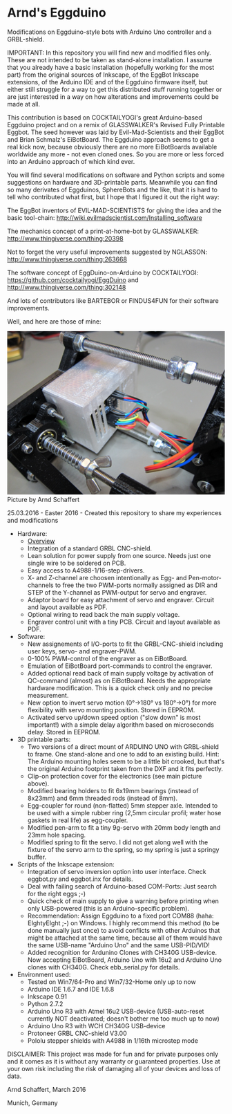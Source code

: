 # Arnd's Eggduino
Modifications on Eggduino-style bots with Arduino Uno controller and a GRBL-shield.

IMPORTANT: In this repository you will find new and modified files only. These are not intended to be taken as stand-alone installation. I assume that you already have a basic installation (hopefully working for the most part) from the original sources of Inkscape, of the EggBot Inkscape extensions, of the Arduino IDE and of the Eggduino firmware itself, but either still struggle for a way to get this distributed stuff running together or are just interested in a way on how alterations and improvements could be made at all.

This contribution is based on COCKTAILYOGI's great Arduino-based Eggduino project and on a remix of GLASSWALKER's Revised Fully Printable Eggbot. The seed however was laid by Evil-Mad-Scientists and their EggBot and Brian Schmalz's EiBotBoard. The Eggduino approach seems to get a real kick now, because obviously there are no more EiBotBoards available worldwide any more - not even cloned ones. So you are more or less forced into an Arduino approach of which kind ever. 

You will find several modifications on software and Python scripts and some suggestions on hardware and 3D-printable parts. Meanwhile you can find so many derivates of Eggduinos, SphereBots and the like, that it is hard to tell who contributed what first, but I hope that I figured it out the right way:

The EggBot inventors of EVIL-MAD-SCIENTISTS for giving the idea and the basic tool-chain: http://wiki.evilmadscientist.com/Installing_software

The mechanics concept of a print-at-home-bot by GLASSWALKER: http://www.thingiverse.com/thing:20398

Not to forget the very useful improvements suggested by NGLASSON: http://www.thingiverse.com/thing:263668

The software concept of EggDuino-on-Arduino by COCKTAILYOGI: https://github.com/cocktailyogi/EggDuino and http://www.thingiverse.com/thing:302148

And lots of contributors like BARTEBOR or FINDUS4FUN for their software improvements.

Well, and here are those of mine:

![Eggduino](./Arnds_Eggduino_modified.JPG?raw=true "Eggduino")
Picture by Arnd Schaffert

25.03.2016 - Easter 2016 - Created this repository to share my experiences and modifications

- Hardware:
	- [Overview](./Eggduino_with_Arduino_and_GRBL-Shield.pdf) 	
	- Integration of a standard GRBL CNC-shield.
	- Lean solution for power supply from one source. Needs just one single wire to be soldered on PCB.
	- Easy access to A4988-1/16-step-drivers. 
	- X- and Z-channel are choosen intentionally as Egg- and Pen-motor-channels to free the two PWM-ports normally assigned as DIR and STEP of the Y-channel as PWM-output for servo and engraver.
	- Adaptor board for easy attachment of servo and engraver. Circuit and layout available as PDF.
	- Optional wiring to read back the main supply voltage.
	- Engraver control unit with a tiny PCB. Circuit and layout available as PDF.
- Software:
	- New assignements of I/O-ports to fit the GRBL-CNC-shield including user keys, servo- and engraver-PWM.
	- 0-100% PWM-control of the engraver as on EiBotBoard.
	- Emulation of EiBotBoard port-commands to control the engraver.
	- Added optional read back of main supply voltage by activation of QC-command (almost) as on EiBotBoard. Needs the appropriate hardware modification. This is a quick check only and no precise measurement.
	- New option to invert servo motion (0°->180° vs 180°->0°) for more flexibility with servo mounting position. Stored in EEPROM.
	- Activated servo up/down speed option ("slow down" is most important!) with a simple delay algorithm based on microseconds delay. Stored in EEPROM.
- 3D printable parts:
	- Two versions of a direct mount of ARDUINO UNO with GRBL-shield to frame. One stand-alone and one to add to an existing build. Hint: The Arduino mounting holes seem to be a little bit crooked, but that's the original Arduino footprint taken from the DXF and it fits perfectly.
	- Clip-on protection cover for the electronics (see main picture above).
	- Modified bearing holders to fit 6x19mm bearings (instead of 8x23mm) and 6mm threaded rods (instead of 8mm).
	- Egg-coupler for round (non-flatted) 5mm stepper axle. Intended to be used with a simple rubber ring (2,5mm circular profil; water hose gaskets in real life) as egg-coupler.
	- Modified pen-arm to fit a tiny 9g-servo with 20mm body length and 23mm hole spacing.
	- Modified spring to fit the servo. I did not get along well with the fixture of the servo arm to the spring, so my spring is just a springy buffer.
- Scripts of the Inkscape extension:
	- Integration of servo inversion option into user interface. Check eggbot.py and eggbot.inx for details.
	- Deal with failing search of Arduino-based COM-Ports: Just search for the right eggs ;-)
	- Quick check of main supply to give a warning before printing when only USB-powered (this is an Arduino-specific problem).
	- Recommendation: Assign Eggduino to a fixed port COM88 (haha: EIghtyEIght ;-) on Windows. I highly recommend this method (to be done manually just once) to avoid conflicts with other Arduinos that might be attached at the same time, because all of them would have the same USB-name "Arduino Uno" and the same USB-PID/VID!
	- Added recognition for Ardunino Clones with CH340G USB-device. Now accepting EiBotBoard, Arduino Uno with 16u2 and Arduino Uno clones with CH340G. Check ebb_serial.py for details.
- Environment used:
	- Tested on Win7/64-Pro and Win7/32-Home only up to now
	- Arduino IDE 1.6.7 and IDE 1.6.8
	- Inkscape 0.91
	- Python 2.7.2
	- Arduino Uno R3 with Atmel 16u2 USB-device (USB-auto-reset currently NOT deactivated; doesn't bother me too much up to now)
	- Arduino Uno R3 with WCH CH340G USB-device
	- Protoneer GRBL CNC-shield V3.00
	- Pololu stepper shields with A4988 in 1/16th microstep mode

DISCLAIMER: This project was made for fun and for private purposes only and it comes as it is without any warranty or guaranteed properties. Use at your own risk including the risk of damaging all of your devices and loss of data.

Arnd Schaffert, March 2016

Munich, Germany




